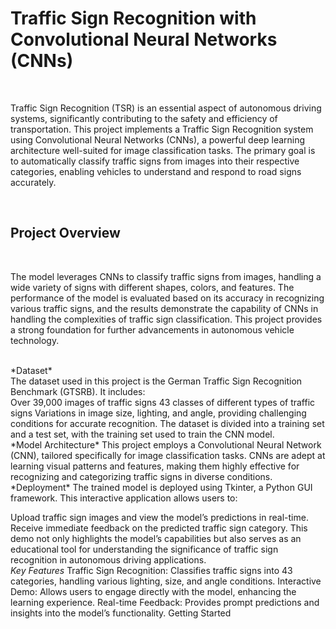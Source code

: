 <h1>Traffic Sign Recognition with Convolutional Neural Networks (CNNs)</h1>
<br>
<p>Traffic Sign Recognition (TSR) is an essential aspect of autonomous driving systems, significantly contributing to the safety and efficiency of transportation. 
This project implements a Traffic Sign Recognition system using Convolutional Neural Networks (CNNs), a powerful deep learning architecture well-suited for image classification tasks. 
The primary goal is to automatically classify traffic signs from images into their respective categories, enabling vehicles to understand and respond to road signs accurately.</p>
<br>
<h2>Project Overview</h2>
<br>
<p>The model leverages CNNs to classify traffic signs from images, handling a wide variety of signs with different shapes, colors, and features.
 The performance of the model is evaluated based on its accuracy in recognizing various traffic signs, and the results demonstrate the capability of CNNs in handling the complexities of traffic sign classification. 
This project provides a strong foundation for further advancements in autonomous vehicle technology.</p>
<br>
*Dataset*
<br>
The dataset used in this project is the German Traffic Sign Recognition Benchmark (GTSRB). It includes:
<br>
Over 39,000 images of traffic signs
43 classes of different types of traffic signs
Variations in image size, lighting, and angle, providing challenging conditions for accurate recognition.
The dataset is divided into a training set and a test set, with the training set used to train the CNN model.
<br>
*Model Architecture*
This project employs a Convolutional Neural Network (CNN), tailored specifically for image classification tasks. CNNs are adept at learning visual patterns and features, making them highly effective for recognizing and categorizing traffic signs in diverse conditions.
<br>
*Deployment*
The trained model is deployed using Tkinter, a Python GUI framework. This interactive application allows users to:

Upload traffic sign images and view the model’s predictions in real-time.
Receive immediate feedback on the predicted traffic sign category.
This demo not only highlights the model’s capabilities but also serves as an educational tool for understanding the significance of traffic sign recognition in autonomous driving applications.
<br>
*Key Features*
Traffic Sign Recognition: Classifies traffic signs into 43 categories, handling various lighting, size, and angle conditions.
Interactive Demo: Allows users to engage directly with the model, enhancing the learning experience.
Real-time Feedback: Provides prompt predictions and insights into the model’s functionality.
Getting Started
